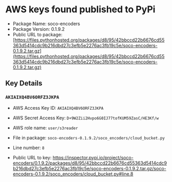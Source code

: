 # AWS keys found published to PyPi

* Package Name: soco-encoders
* Package Version: 0.1.9.2
* Public URL to package: [https://files.pythonhosted.org/packages/d8/95/42bbccd22b6676cd55363d5414cdc9b216dbd27c3efb5e2276ac3fb19c5e/soco-encoders-0.1.9.2.tar.gz](https://files.pythonhosted.org/packages/d8/95/42bbccd22b6676cd55363d5414cdc9b216dbd27c3efb5e2276ac3fb19c5e/soco-encoders-0.1.9.2.tar.gz)

## Key Details

### `AKIAIXQ4BV6ORFZ3JKPA`

* AWS Access Key ID: `AKIAIXQ4BV6ORFZ3JKPA`
* AWS Secret Access Key: `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` 
* AWS role name: `user/s3reader`
* File in package: `soco-encoders-0.1.9.2/soco_encoders/cloud_bucket.py`
* Line number: `8`

* Public URL to key: https://inspector.pypi.io/project/soco-encoders/0.1.9.2/packages/d8/95/42bbccd22b6676cd55363d5414cdc9b216dbd27c3efb5e2276ac3fb19c5e/soco-encoders-0.1.9.2.tar.gz/soco-encoders-0.1.9.2/soco_encoders/cloud_bucket.py#line.8


